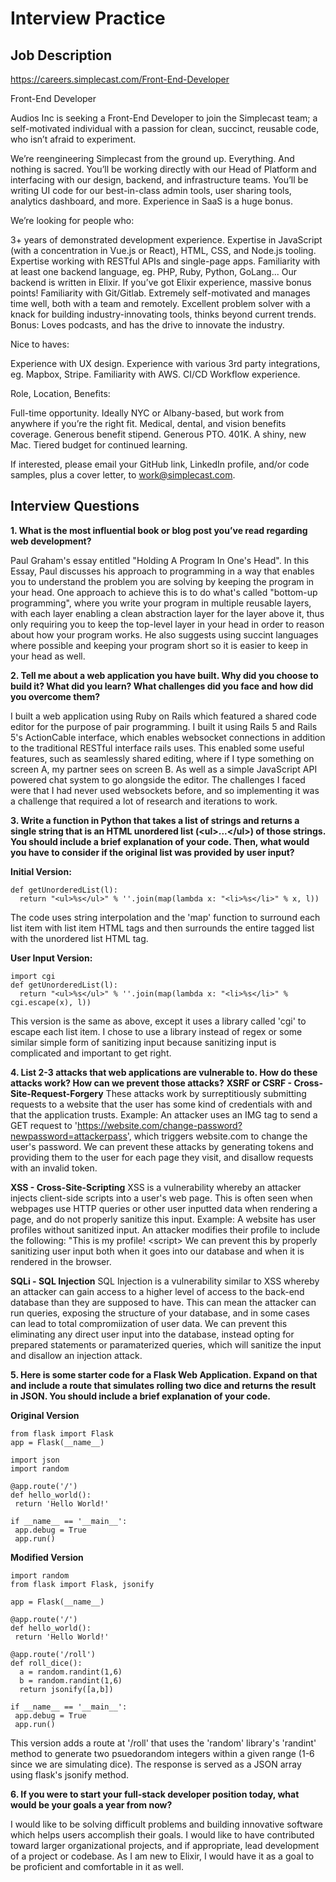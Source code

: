 # Interview Practice


## Job Description
https://careers.simplecast.com/Front-End-Developer

Front-End Developer


Audios Inc is seeking a Front-End Developer to join the Simplecast team; a self-motivated individual with a passion for clean, succinct, reusable code, who isn’t afraid to experiment.

We’re reengineering Simplecast from the ground up. Everything. And nothing is sacred. You’ll be working directly with our Head of Platform and interfacing with our design, backend, and infrastructure teams. You’ll be writing UI code for our best-in-class admin tools, user sharing tools, analytics dashboard, and more. Experience in SaaS is a huge bonus.

We’re looking for people who:

3+ years of demonstrated development experience.
Expertise in JavaScript (with a concentration in Vue.js or React), HTML, CSS, and Node.js tooling.
Expertise working with RESTful APIs and single-page apps.
Familiarity with at least one backend language, eg. PHP, Ruby, Python, GoLang... Our backend is written in Elixir. If you’ve got Elixir experience, massive bonus points!
Familiarity with Git/Gitlab.
Extremely self-motivated and manages time well, both with a team and remotely.
Excellent problem solver with a knack for building industry-innovating tools, thinks beyond current trends.
Bonus: Loves podcasts, and has the drive to innovate the industry.

Nice to haves:

Experience with UX design.
Experience with various 3rd party integrations, eg. Mapbox, Stripe.
Familiarity with AWS.
CI/CD Workflow experience.

Role, Location, Benefits:

Full-time opportunity.
Ideally NYC or Albany-based, but work from anywhere if you’re the right fit.
Medical, dental, and vision benefits coverage. Generous benefit stipend. Generous PTO. 401K. A shiny, new Mac. Tiered budget for continued learning.

If interested, please email your GitHub link, LinkedIn profile, and/or code samples, plus a cover letter, to work@simplecast.com.



## Interview Questions
**1. What is the most influential book or blog post you’ve read regarding web development?**

Paul Graham's essay entitled "Holding A Program In One's Head". In this Essay, Paul discusses his approach to programming in a way that enables you to understand the problem you are solving by keeping the program in your head. One approach to achieve this is to do what's called "bottom-up programming", where you write your program in multiple reusable layers, with each layer enabling a clean abstraction layer for the layer above it, thus only requiring you to keep the top-level layer in your head in order to reason about how your program works. He also suggests using succint languages where possible and keeping your program short so it is easier to keep in your head as well.

**2. Tell me about a web application you have built. Why did you choose to build it? What did you learn? What challenges did you face and how did you overcome them?**

I built a web application using Ruby on Rails which featured a shared code editor for the purpose of pair programming. I built it using Rails 5 and Rails 5's ActionCable interface, which enables websocket connections in addition to the traditional RESTful interface rails uses. This enabled some useful features, such as seamlessly shared editing, where if I type something on screen A, my partner sees on screen B. As well as a simple JavaScript API powered chat system to go alongside the editor. The challenges I faced were that I had never used websockets before, and so implementing it was a challenge that required a lot of research and iterations to work.

**3. Write a function in Python that takes a list of strings and returns a single string that is an HTML unordered list (\<ul>...\</ul>) of those strings. You should include a brief explanation of your code. Then, what would you have to consider if the original list was provided by user input?**

**Initial Version:**

    def getUnorderedList(l):
      return "<ul>%s</ul>" % ''.join(map(lambda x: "<li>%s</li>" % x, l))

  The code uses string interpolation and the 'map' function to surround each list item with list item HTML tags and then surrounds the entire tagged list with the unordered list HTML tag.

**User Input Version:**

    import cgi
    def getUnorderedList(l):
      return "<ul>%s</ul>" % ''.join(map(lambda x: "<li>%s</li>" % cgi.escape(x), l))

This version is the same as above, except it uses a library called 'cgi' to escape each list item. I chose to use a library instead of regex or some similar simple form of sanitizing input because sanitizing input is complicated and important to get right.


**4. List 2-3 attacks that web applications are vulnerable to. How do these attacks work? How can we prevent those attacks?**
  **XSRF or CSRF - Cross-Site-Request-Forgery**
  These attacks work by surreptitiously submitting requests to a website that the user has some kind of credentials with and that the application trusts.
  Example: An attacker uses an IMG tag to send a GET request to 'https://website.com/change-password?newpassword=attackerpass', which triggers website.com to change the user's password.
  We can prevent these attacks by generating tokens and providing them to the user for each page they visit, and disallow requests with an invalid token.

  **XSS - Cross-Site-Scripting**
  XSS is a vulnerability whereby an attacker injects client-side scripts into a user's web page. This is often seen when webpages use HTTP queries or other user inputted data when rendering a page, and do not properly sanitize this input.
  Example: A website has user profiles without sanitized input. An attacker modifies their profile to include the following:
  "This is my profile! \<script>
  We can prevent this by properly sanitizing user input both when it goes into our database and when it is rendered in the browser.

  **SQLi - SQL Injection**
  SQL Injection is a vulnerability similar to XSS whereby an attacker can gain access to a higher level of access to the back-end database than they are supposed to have. This can mean the attacker can run queries, exposing the structure of your database, and in some cases can lead to total compromiization of user data.
  We can prevent this eliminating any direct user input into the database, instead opting for prepared statements or paramaterized queries, which will sanitize the input and disallow an injection attack.


**5. Here is some starter code for a Flask Web Application. Expand on that and include a route that simulates rolling two dice and returns the result in JSON. You should include a brief explanation of your code.**

  **Original Version**

    from flask import Flask
    app = Flask(__name__)

    import json
    import random

    @app.route('/')
    def hello_world():
     return 'Hello World!'

    if __name__ == '__main__':
     app.debug = True
     app.run()

  **Modified Version**

    import random
    from flask import Flask, jsonify

    app = Flask(__name__)

    @app.route('/')
    def hello_world():
     return 'Hello World!'

    @app.route('/roll')
    def roll_dice():
      a = random.randint(1,6)
      b = random.randint(1,6)
      return jsonify([a,b])

    if __name__ == '__main__':
     app.debug = True
     app.run()

   This version adds a route at '/roll' that uses the 'random' library's 'randint' method to generate two psuedorandom integers within a given range (1-6 since we are simulating dice). The response is served as a JSON array using flask's jsonify method.


**6. If you were to start your full-stack developer position today, what would be your goals a year from now?**

I would like to be solving difficult problems and building innovative software which helps users accomplish their goals. I would like to have contributed toward larger organizational projects, and if appropriate, lead development of a project or codebase. As I am new to Elixir, I would have it as a goal to be proficient and comfortable in it as well.